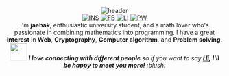 <p align=center>
<img src="https://capsule-render.vercel.app/api?type=waving&amp;color=timeGradient&amp;height=230&amp;text=%F0%9F%91%8BHI%20THERE&amp;fontColor=24292D&amp;fontSize=50&amp;desc=welcome%20to%20Jaehak's%20profile&amp;animation=twinkling&amp;fontAlign=45&amp;fontAlignY=40&amp;descSize=17&amp;descAlign=49&amp;descAlignY=51" alt="header">
    </br>
    <a href="https://www.instagram.com/ha.__.gi/">  
        <img src="https://img.shields.io/badge/Instagram-E4405F?style=for-the-badge&logo=instagram&logoColor=white" alt="INS">
    </a> 
    <a href="https://www.facebook.com/hagi0929/">
        <img src="https://img.shields.io/badge/Facebook-1877F2?style=for-the-badge&logo=facebook&logoColor=white" alt="FB">
    </a>
    <a href="https://www.linkedin.com/in/ha-gi/">
        <img src="https://img.shields.io/badge/LinkedIn-0077B5?style=for-the-badge&logo=linkedin&logoColor=white" alt="LI">
    </a>
    <a href="https://hagi0929.github.io/">
        <img src="https://img.shields.io/badge/personal website-000000?style=for-the-badge&logo=About.me&logoColor=white" alt="PW">
    </a> 
    </br>
        I'm <b>jaehak</b>, enthusiastic university student, and a math lover who's passionate in combining mathematics into programming. I have a great <b>interest</b> in <b>Web</b>, <b>Cryptography</b>, <b>Computer algorithm</b>, and <b>Problem solving</b>.
    </br>
<em><img src="https://media.giphy.com/media/LnQjpWaON8nhr21vNW/giphy.gif" width="40"> <b>I love connecting with different people</b> so if you want to say <b><a href="https://discord.com/users/398801194669178881">Hi</a>, I'll be happy to meet you more!</b> :blush:<em> 
    </br>
</p>
